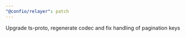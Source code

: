 ```yaml
---
"@confio/relayer": patch
---
```


Upgrade ts-proto, regenerate codec and fix handling of pagination keys
